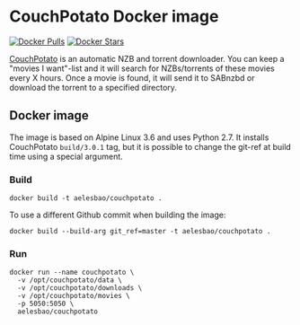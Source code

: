 # CouchPotato Docker image

[![Docker Pulls](https://img.shields.io/docker/pulls/aelesbao/couchpotato.svg)](https://hub.docker.com/r/aelesbao/couchpotato/)
[![Docker Stars](https://img.shields.io/docker/stars/aelesbao/couchpotato.svg)](https://hub.docker.com/r/aelesbao/couchpotato/)

[CouchPotato](http://couchpota.to) is an automatic NZB and torrent downloader.
You can keep a "movies I want"-list and it will search for NZBs/torrents of
these movies every X hours. Once a movie is found, it will send it to SABnzbd
or download the torrent to a specified directory.

## Docker image

The image is based on Alpine Linux 3.6 and uses Python 2.7. It installs
CouchPotato `build/3.0.1` tag, but it is possible to change the git-ref at
build time using a special argument.

### Build

```
docker build -t aelesbao/couchpotato .
```

To use a different Github commit when building the image:

```
docker build --build-arg git_ref=master -t aelesbao/couchpotato .
```

### Run

```
docker run --name couchpotato \
  -v /opt/couchpotato/data \
  -v /opt/couchpotato/downloads \
  -v /opt/couchpotato/movies \
  -p 5050:5050 \
  aelesbao/couchpotato
```
